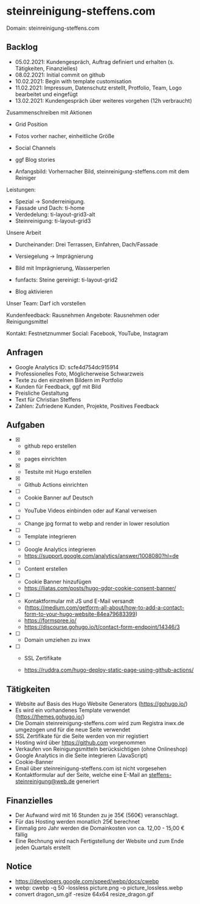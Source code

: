 # steinreinigung-steffens.com

Domain: steinreinigung-steffens.com

## Backlog

- 05.02.2021: Kundengespräch, Auftrag definiert und erhalten (s. Tätigkeiten, Finanzielles)
- 08.02.2021: Initial commit on github
- 10.02.2021: Begin with template customisation
- 11.02.2021: Impressum, Datenschutz erstellt, Protfolio, Team, Logo bearbeitet und eingefügt
- 13.02.2021: Kundengespräch über weiteres vorgehen (12h verbraucht)

Zusammenschreiben mit Aktionen

- Grid Position


- Fotos vorher nacher, einheitliche Größe
- Social Channels
- ggf Blog stories


- Anfangsbild: Vorhernacher Bild, steinreinigung-steffens.com mit dem Reiniger

Leistungen:

- Spezial -> Sonderreinigung.
- Fassade und Dach: ti-home
- Verdedelung: ti-layout-grid3-alt
- Steinreinigung: ti-layout-grid3

Unsere Arbeit
 - Durcheinander: Drei Terrassen, Einfahren, Dach/Fassade
 - Versiegelung -> Imprägnierung
 - Bild mit Imprägnierung, Wasserperlen
 
- funfacts: Steine gereinigt: ti-layout-grid2
 
- Blog aktivieren

Unser Team: Darf ich vorstellen

Kundenfeedback: Rausnehmen
Angebote: Rausnehmen oder Reinigungsmittel

Kontakt: Festnetznummer
Social: Facebook, YouTube, Instagram

## Anfragen

- Google Analytics ID: scfe4d754dc915914
- Professionelles Foto, Möglicherweise Schwarzweis
- Texte zu den einzelnen Bildern im Portfolio
- Kunden für Feedback, ggf mit Bild
- Preisliche Gestaltung
- Text für Christian Steffens
- Zahlen: Zufriedene Kunden, Projekte, Positives Feedback

## Aufgaben

- [x] - github repo erstellen
- [x] - pages einrichten
- [x] - Testsite mit Hugo erstellen
- [x] - Github Actions einrichten
- [ ] - Cookie Banner auf Deutsch
- [ ] - YouTube Videos einbinden oder auf Kanal verweisen
- [ ] - Change jpg format to webp and render in lower resolution
- [ ] - Template integrieren
- [ ] - Google Analytics integrieren
  - https://support.google.com/analytics/answer/1008080?hl=de
- [ ] - Content erstellen
- [ ] - Cookie Banner hinzufügen
  - https://liatas.com/posts/hugo-gdpr-cookie-consent-banner/
- [ ] - Kontaktformular mit JS und E-Mail versandt
  - (https://medium.com/getform-all-about/how-to-add-a-contact-form-to-your-hugo-website-84ea79683399)
  - https://formspree.io/
  - https://discourse.gohugo.io/t/contact-form-endpoint/14346/3
- [ ] - Domain umziehen zu inwx
- [ ] - SSL Zertifikate


  - https://ruddra.com/hugo-deploy-static-page-using-github-actions/

## Tätigkeiten

- Website auf Basis des Hugo Website Generators (https://gohugo.io/)
- Es wird ein vorhandenes Template verwendet (https://themes.gohugo.io/)
- Die Domain steinreinigung-steffens.com wird zum Registra inwx.de umgezogen und für die neue Seite verwendet
- SSL Zertifikate für die Seite werden von mir registiert
- Hosting wird über https://github.com vorgenommen
- Verkaufen von Reinigungsmitteln berücksichtigen (ohne Onlineshop)
- Google Analytics in die Seite integrieren (JavaScript)
- Cookie-Banner
- Email über steinreinigung-steffens.com ist nicht vorgesehen
- Kontaktformular auf der Seite, welche eine E-Mail an steffens-steinreinigung@web.de generiert

## Finanzielles

- Der Aufwand wird mit 16 Stunden zu je 35€ (560€) veranschlagt.
- Für das Hosting werden monatlich 25€ berechnet
- Einmalig pro Jahr werden die Domainkosten von ca. 12,00 - 15,00 € fällig
- Eine Rechnung wird nach Fertigstellung der Website und zum Ende jeden Quartals  erstellt

## Notice

- https://developers.google.com/speed/webp/docs/cwebp
- webp: cwebp -q 50 -lossless picture.png -o picture_lossless.webp
- convert dragon_sm.gif    -resize 64x64  resize_dragon.gif
